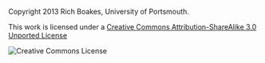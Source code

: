Copyright 2013 Rich Boakes, University of Portsmouth.

This work is licensed under a [Creative Commons Attribution-ShareAlike 3.0 Unported License](http://creativecommons.org/licenses/by-sa/3.0/)

![Creative Commons License](http://i.creativecommons.org/l/by-sa/3.0/88x31.png)